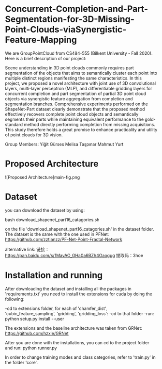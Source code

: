 # Concurrent-Completion-and-Part-Segmentation-for-3D-Missing-Point-Clouds-viaSynergistic-Feature-Mapping

We are GroupPointCloud from CS484-555 (Bilkent University - Fall 2020). Here is a brief description of our project:

Scene understanding in 3D point clouds commonly requires part segmentation of the objects that aims to semantically cluster each point into multiple distinct regions manifesting the same characteristics. In this project, we proposed a novel architecture with joint use of 3D convolutional layers, multi-layer perceptron (MLP), and differentiable gridding layers for concurrent completion and part segmentation of partial 3D point cloud objects via synergistic feature aggregation from completion and segmentation branches. Comprehensive experiments performed on the ShapeNet-Part dataset clearly demonstrate that the proposed method effectively recovers complete point cloud objects and semantically segments their parts while maintaining equivalent performance to the gold-standard method directly performing completion from missing acquisitions. This study therefore holds a great promise to enhance practicality and utility of point clouds for 3D vision.


Group Members:
Yiğit Gürses 
Melisa Taşpınar 
Mahmut Yurt 

# Proposed Architecture

![Proposed Architecture]main-fig.png

# Dataset

you can download the dataset by using:

bash download_shapenet_part16_catagories.sh

on the file 'download_shapenet_part16_catagories.sh' in the dataset folder. The dataset is the same with the one used in PFNet:
https://github.com/zztianzz/PF-Net-Point-Fractal-Network

alternative link: 链接：https://pan.baidu.com/s/1MavAO_GHa0a6BZh4Oaogug 提取码：3hoe 

# Installation and running

After downloading the dataset and installing all the packages in 'requirements.txt' you need to install the extensions for cuda by doing the following:

-cd to extensions folder, for each of 'chamfer_dist', 'cubic_feature_sampling', 'gridding', 'gridding_loss':
  -cd to that folder
  -run: python setup.py install --user
  
The extensions and the baseline architecture was taken from GRNet:
https://github.com/hzxie/GRNet

After you are done with the installations, you can cd to the project folder and run:
python runner.py

In order to change training modes and class categories, refer to 'train.py' in the folder 'core'.



